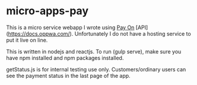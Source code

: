 # micro-apps-pay

This is a micro service webapp I wrote using [Pay On](https://www.aciworldwide.com/) [API] (https://docs.oppwa.com/). Unfortunately I do not have a hosting service to put it live on line.

This is written in nodejs and reactjs. To run (gulp serve), make sure you have npm installed and npm packages installed. 

getStatus.js is for internal testing use only. 
Customers/ordinary users can see the payment status in the last page of the app. 
